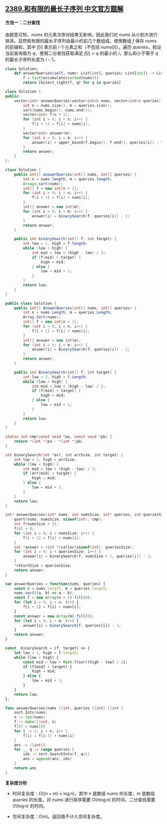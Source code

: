 ## [2389.和有限的最长子序列 中文官方题解](https://leetcode.cn/problems/longest-subsequence-with-limited-sum/solutions/100000/he-you-xian-de-zui-chang-zi-xu-lie-by-le-xqox)
#### 方法一：二分查找

由题意可知，$\textit{nums}$ 的元素次序对结果无影响，因此我们对 $\textit{nums}$ 从小到大进行排序。显然和有限的最长子序列由最小的前几个数组成。使用数组 $f$ 保存 $\textit{nums}$ 的前缀和，其中 $f[i]$ 表示前 $i$ 个元素之和（不包括 $\textit{nums}[i]$）。遍历 $\textit{queries}$，假设当前查询值为 $q$，使用二分查找获取满足 $f[i] \gt q$ 的最小的 $i$，那么和小于等于 $q$ 的最长子序列长度为 $i-1$。

```Python [sol1-Python3]
class Solution:
    def answerQueries(self, nums: List[int], queries: List[int]) -> List[int]:
        f = list(accumulate(sorted(nums)))
        return [bisect_right(f, q) for q in queries]
```

```C++ [sol1-C++]
class Solution {
public:
    vector<int> answerQueries(vector<int>& nums, vector<int>& queries) {
        int n = nums.size(), m = queries.size();
        sort(nums.begin(), nums.end());
        vector<int> f(n + 1);
        for (int i = 0; i < n; i++) {
            f[i + 1] = f[i] + nums[i];
        }
        vector<int> answer(m);
        for (int i = 0; i < m; i++) {
            answer[i] = upper_bound(f.begin(), f.end(), queries[i]) - f.begin() - 1;
        }
        return answer;
    }
};
```

```Java [sol1-Java]
class Solution {
    public int[] answerQueries(int[] nums, int[] queries) {
        int n = nums.length, m = queries.length;
        Arrays.sort(nums);
        int[] f = new int[n + 1];
        for (int i = 0; i < n; i++) {
            f[i + 1] = f[i] + nums[i];
        }
        int[] answer = new int[m];
        for (int i = 0; i < m; i++) {
            answer[i] = binarySearch(f, queries[i]) - 1;
        }
        return answer;
    }

    public int binarySearch(int[] f, int target) {
        int low = 1, high = f.length;
        while (low < high) {
            int mid = low + (high - low) / 2;
            if (f[mid] > target) {
                high = mid;
            } else {
                low = mid + 1;
            }
        }
        return low;
    }
}
```

```C# [sol1-C#]
public class Solution {
    public int[] AnswerQueries(int[] nums, int[] queries) {
        int n = nums.Length, m = queries.Length;
        Array.Sort(nums);
        int[] f = new int[n + 1];
        for (int i = 0; i < n; i++) {
            f[i + 1] = f[i] + nums[i];
        }
        int[] answer = new int[m];
        for (int i = 0; i < m; i++) {
            answer[i] = BinarySearch(f, queries[i]) - 1;
        }
        return answer;
    }

    public int BinarySearch(int[] f, int target) {
        int low = 1, high = f.Length;
        while (low < high) {
            int mid = low + (high - low) / 2;
            if (f[mid] > target) {
                high = mid;
            } else {
                low = mid + 1;
            }
        }
        return low;
    }
}
```

```C [sol1-C]
static int cmp(const void *pa, const void *pb) {
    return *(int *)pa - *(int *)pb;
}

int binarySearch(int *arr, int arrSize, int target) {
    int low = 1, high = arrSize;
    while (low < high) {
        int mid = low + (high - low) / 2;
        if (arr[mid] > target) {
            high = mid;
        } else {
            low = mid + 1;
        }
    }
    return low;
}

int* answerQueries(int* nums, int numsSize, int* queries, int queriesSize, int* returnSize) {
    qsort(nums, numsSize, sizeof(int), cmp);
    int f[numsSize + 1];
    f[0] = 0;
    for (int i = 0; i < numsSize; i++) {
        f[i + 1] = f[i] + nums[i];
    }
    int *answer = (int *)calloc(sizeof(int), queriesSize);
    for (int i = 0; i < queriesSize; i++) {
        answer[i] = binarySearch(f, numsSize + 1, queries[i]) - 1;
    }
    *returnSize = queriesSize;
    return answer;
}
```

```JavaScript [sol1-JavaScript]
var answerQueries = function(nums, queries) {
    const n = nums.length, m = queries.length;
    nums.sort((a, b) => a - b);
    const f = new Array(n + 1).fill(0);
    for (let i = 0; i < n; i++) {
        f[i + 1] = f[i] + nums[i];
    }
    const answer = new Array(m).fill(0);
    for (let i = 0; i < m; i++) {
        answer[i] = binarySearch(f, queries[i]) - 1;
    }
    return answer;
}

const  binarySearch = (f, target) => {
    let low = 1, high = f.length;
    while (low < high) {
        const mid = low + Math.floor((high - low) / 2);
        if (f[mid] > target) {
            high = mid;
        } else {
            low = mid + 1;
        }
    }
    return low;
};
```

```go [sol1-Golang]
func answerQueries(nums []int, queries []int) []int {
    sort.Ints(nums)
    n := len(nums)
    f := make([]int, n)
    f[0] = nums[0]
    for i := 1; i < n; i++ {
        f[i] = f[i-1] + nums[i]
    }
    ans := []int{}
    for _, q := range queries {
        idx := sort.SearchInts(f, q+1)
        ans = append(ans, idx)
    }
    return ans
}
```

**复杂度分析**

+ 时间复杂度：$O \big ( (n + m) \times \log n \big )$，其中 $n$ 是数组 $\textit{nums}$ 的长度，$m$ 是数组 $\textit{queries}$ 的长度。对 $\textit{nums}$ 进行排序需要 $O(n \log n)$ 的时间，二分查找需要 $O(\log n)$ 的时间。

+ 空间复杂度：$O(n)$。返回值不计入空间复杂度。